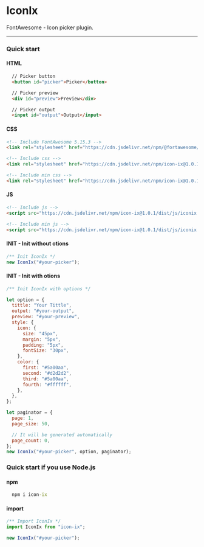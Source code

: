 # IconIx

FontAwesome - Icon picker plugin.

---

### Quick start

#### HTML

```html
  // Picker button
  <button id="picker">Picker</button>

  // Picker preview
  <div id="preview">Preview</div>

  // Picker output
  <input id="output">Output</input>
```

#### CSS

```html
<!-- Include FontAwesome 5.15.3 -->
<link rel="stylesheet" href="https://cdn.jsdelivr.net/npm/@fortawesome/fontawesome-free@5.15.3/css/all.css" />

<!-- Include css -->
<link rel="stylesheet" href="https://cdn.jsdelivr.net/npm/icon-ix@1.0.1/dist/css/iconix.css" />

<!-- Include min css -->
<link rel="stylesheet" href="https://cdn.jsdelivr.net/npm/icon-ix@1.0.1/dist/css/iconix.min.css"/>
```

#### JS

```html
<!-- Include js -->
<script src="https://cdn.jsdelivr.net/npm/icon-ix@1.0.1/dist/js/iconix.js"></script>

<!-- Include min js -->
<script src="https://cdn.jsdelivr.net/npm/icon-ix@1.0.1/dist/js/iconix.min.js"></script>
```

#### INIT - Init without otions

```js
/** Init IconIx */
new IconIx("#your-picker");
```

#### INIT - Init with otions

```js
/** Init IconIx with options */

let option = {
  tittle: "Your Tittle",
  output: "#your-output",
  preview: "#your-preview",
  style: {
    icon: {
      size: "45px",
      margin: "5px",
      padding: "5px",
      fontSize: "30px",
    },
    color: {
      first: "#5a00aa",
      second: "#d2d2d2",
      third: "#5a00aa",
      fourth: "#ffffff",
    },
  },
};

let paginator = {
  page: 1,
  page_size: 50,

  // It will be generated automatically
  page_count: 0,
};
new IconIx("#your-picker", option, paginator);
```


### Quick start if you use Node.js

#### npm

```cmd
  npm i icon-ix
```

#### import

```js
/** Import IconIx */
import IconIx from "icon-ix";

new IconIx("#your-picker");
```


